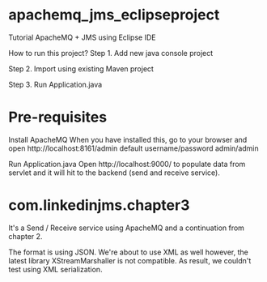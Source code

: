 # apachemq_jms_eclipseproject
Tutorial ApacheMQ + JMS using Eclipse IDE

How to run this project?
Step 1. Add new java console project

Step 2. Import using existing Maven project

Step 3. Run Application.java

Pre-requisites
==============
Install ApacheMQ
When you have installed this, go to your browser and open http://localhost:8161/admin
default username/password admin/admin

Run Application.java
Open http://localhost:9000/ to populate data from servlet and it will hit to the backend (send and receive service).

com.linkedinjms.chapter3
========================
It's a Send / Receive service using ApacheMQ and a continuation from chapter 2.

The format is using JSON.
We're about to use XML as well however, the latest library XStreamMarshaller is not compatible.
As result, we couldn't test using XML serialization.